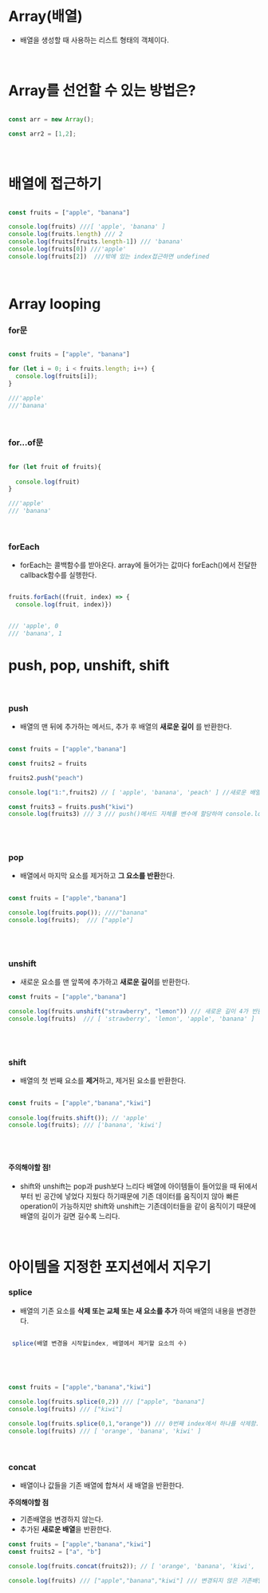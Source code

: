 # Array(배열)

- 배열을 생성할 때 사용하는 리스트 형태의 객체이다.

<br>


# Array를 선언할 수 있는 방법은?

```js

const arr = new Array();

const arr2 = [1,2];

```

<br>

# 배열에 접근하기 


```js

const fruits = ["apple", "banana"]

console.log(fruits) ///[ 'apple', 'banana' ]
console.log(fruits.length) /// 2
console.log(fruits[fruits.length-1]) /// 'banana'
console.log(fruits[0]) ///'apple'
console.log(fruits[2])  ///밖에 있는 index접근하면 undefined

``` 

<br>

# Array looping

### for문

```js

const fruits = ["apple", "banana"]

for (let i = 0; i < fruits.length; i++) {
  console.log(fruits[i]);
}

///'apple'
///'banana'

```

<br>


### for...of문

```js

for (let fruit of fruits){
  
  console.log(fruit)
}

///'apple'
/// 'banana'

```


<br>


### forEach

- forEach는 콜백함수를 받아온다. array에 들어가는 값마다 forEach()에서 전달한 callback함수를 실행한다.


```js

fruits.forEach((fruit, index) => {
  console.log(fruit, index)})


/// 'apple', 0
/// 'banana', 1

```

# push, pop, unshift, shift 

<Br>
  

### push 
  
- 배열의 맨 뒤에 추가하는 메서드, 추가 후  배열의 **새로운 길이** 를 반환한다.  

```js
  
const fruits = ["apple","banana"]

const fruits2 = fruits

fruits2.push("peach")

console.log("1:",fruits2) // [ 'apple', 'banana', 'peach' ] //새로운 배열의 길이가 아니라 추가된 배열이 나온다.

const fruits3 = fruits.push("kiwi")
console.log(fruits3) /// 3 /// push()메서드 자체를 변수에 할당하여 console.log를 호출하면 길이가 나온다. 
  
 ```
  
  <br>
  
### pop
- 배열에서 마지막 요소를 제거하고 **그 요소를 반환**한다.
  
```js
  
const fruits = ["apple","banana"]

console.log(fruits.pop()); ////"banana" 
console.log(fruits);  /// ["apple"]
  
```

<br>
  
### unshift 
- 새로운 요소를 맨 앞쪽에 추가하고 **새로운 길이**를 반환한다.
  
 ```js
 const fruits = ["apple","banana"]

 console.log(fruits.unshift("strawberry", "lemon")) /// 새로운 길이 4가 반환된다. 
 console.log(fruits)  /// [ 'strawberry', 'lemon', 'apple', 'banana' ]
  
  ```
  
  <br>
  
 ### shift
 -  배열의 첫 번째 요소를 **제거**하고, 제거된 요소를 반환한다.
  
  
 ```js
  
 const fruits = ["apple","banana","kiwi"]
  
console.log(fruits.shift()); // 'apple'
console.log(fruits); /// ['banana', 'kiwi']
  
 ```
  
  
  <br>
  
 #### 주의해야할 점! 
  
 - shift와 unshift는 pop과 push보다 느리다 
  배열에 아이템들이 들어있을 때 뒤에서부터 빈 공간에 넣었다 지웠다 하기때문에 기존 데이터를 움직이지 않아 빠른 operation이 가능하지만
  shift와 unshift는 기존데이터들을 같이 움직이기 때문에 배열의 길이가 길면 길수록 느리다.
  
  
 <br>
  
  
  
  # 아이템을 지정한 포지션에서 지우기 
  
  ### splice
  
  - 배열의 기존 요소를 **삭제 또는 교체 또는 새 요소를 추가** 하여 배열의 내용을 변경한다.
  
 ```js
  
  splice(배열 변경을 시작할index, 배열에서 제거할 요소의 수)
  
  ```
  
  <br>
  
  ```js
  
const fruits = ["apple","banana","kiwi"]
  
console.log(fruits.splice(0,2)) /// ["apple", "banana"]
console.log(fruits) /// ["kiwi"]

console.log(fruits.splice(0,1,"orange")) /// 0번째 index에서 하나를 삭제함. ["apple"] 삭제되는 값, 그리고 그 자리에 "orrange"추가
console.log(fruits) /// [ 'orange', 'banana', 'kiwi' ]
  
  ```
  
  
  <br>
  
  ### concat
 - 배열이나 값들을 기존 배열에 합쳐서 새 배열을 반환한다.
 
  **주의해야할 점**
  
  - 기존배열을 변경하지 않는다.
  - 추가된 **새로운 배열**을 반환한다. 
  
  
  ```js
  const fruits = ["apple","banana","kiwi"]
  const fruits2 = ["a", "b"]
  
  console.log(fruits.concat(fruits2)); // [ 'orange', 'banana', 'kiwi', 'a', 'b' ]  //새로운 배열 반환!
 
  console.log(fruits) /// ["apple","banana","kiwi"] /// 변경되지 않은 기존배열
  
  ```
  
  
  
